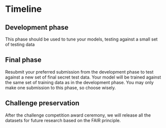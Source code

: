 # Timeline

## Development phase
This phase should be used to tune your models, testing against a small
set of testing data

## Final phase

Resubmit your preferred submission from the development phase to test
against a new set of final secret test data. Your model will be trained against
the same set of training data as in the development phase. You may only
make one submission to this phase, so choose wisely.

## Challenge preservation 

After the challenge competition award ceremony, we will release all the datasets for future research based on the FAIR principle.

